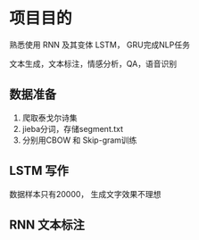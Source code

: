 # 项目目的

熟悉使用 RNN 及其变体 LSTM， GRU完成NLP任务

文本生成，文本标注，情感分析，QA，语音识别

## 数据准备

1. 爬取泰戈尔诗集
2. jieba分词，存储segment.txt
3. 分别用CBOW 和 Skip-gram训练

## LSTM 写作

数据样本只有20000， 生成文字效果不理想

## RNN 文本标注

